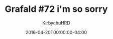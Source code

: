 ---
title: "Grafald #72 i'm so sorry"
type: "image"
date: 2016-04-20T00:00:00-04:00
draft: false
categories:
- comics
- collaborations
tags:
- grafald
image_path: "../img/2016/72.png"
alt_text: ""
is_subpage: true
author: "[KirbychuHRD](https://cohost.org/KirbychuHRD)"
---